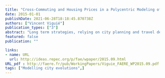 ```yaml
---
title: "Cross-Commuting and Housing Prices in a Polycentric Modeling of Cities"
date: 2015-01-01
publishDate: 2021-06-28T18:18:45.870738Z
authors: ["Vincent Viguié"]
publication_types: ["3"]
abstract: "Long term strategies, relying on city planning and travel demand management, are essential if deep GHG reduction ambitions are to be achieved in urban transport sector. However, how to precisely design such strategies remains unclear. Indeed, whereas there is a broad consensus that urban spatial structure is a key determinant in explaining travel pattern generation, the mechanisms are not yet fully understood. Especially, the interplay between commuting and localization choices leading to cross commuting in a polycentric city remains an open question, and cannot be easily explained using existing urban economics frameworks. In this study, we introduce a novel urban economic framework, fully micro-economic based, which describes land prices, population distribution and commuting travel choices in a polycentric city, with jobs locations exogenously given. It relies on the modeling of moving costs and market imperfections, especially housing-search imperfections. Using Paris as a case study, we show how this model, when adequately calibrated, reproduces available data on the internal structure of the city (rents, population densities, travel choices). A validation over the 1900-2010 period also shows that the model captures the main determinants of city shape evolution over this time. This suggests that this tool can be used to inform policy decisions."
featured: false
publication: ""

links:
- name: URL
  url: http://ideas.repec.org/p/fae/wpaper/2015.09.html
URL_pdf : http://faere.fr/pub/WorkingPapers/Viguie_FAERE_WP2015.09.pdf
tags: ["Modelling city evolutions",]
---
```


